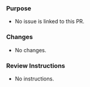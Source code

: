 ### Purpose
<!-- Please explain the purpose of this PR and include links to any GitHub issues that it fixes: -->

- No issue is linked to this PR.

### Changes
<!-- Please list out what major changes were made in this PR to address the issue: -->

- No changes.

### Review Instructions
<!-- Please provide instructions about how should a reviewer test/verify the changes in this PR: -->

- No instructions.